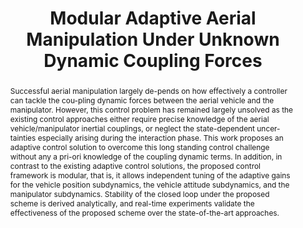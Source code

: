 ---
layout: project-page-new
title: "Modular Adaptive Aerial Manipulation Under Unknown Dynamic Coupling Forces"
authors:
  - name: Rishabh Dev Yadav
    sup: 1
  - name: Swati Dantu
    sup: 2
  - name: Wei Pan
    sup: 1
  - name: Sihao Sun
    sup: 3
  - name: Spandan Roy
    sup: 4
  - name: Simone Baldi
    sup: 5
affiliations:
  - name: Department of Computer Science, The University of Manchester
    link: https://www.cs.manchester.ac.uk/
    sup: 1
  - name: Multi-Robot Systems Group, Czech Technical University in Prague
    link: https://mrs.fel.cvut.cz/
    sup: 2
  - name: Department of Cognitive Robotics, Delft University of Technology
    link: https://www.tudelft.nl/me/over/afdelingen/cognitive-robotics-cor
    sup: 3
  - name: Robotics Research Center, IIIT Hyderabad, India
    link: https://robotics.iiit.ac.in
    sup: 4
  - name: School of Mathematics, Southeast University, Nanjing, China
    link: https://math.seu.edu.cn/
    sup: 5
permalink: /publications/2024/Rishabh_Modular/
abstract: "Successful aerial manipulation largely de-pends on how effectively a controller can tackle the cou-pling dynamic forces between the aerial vehicle and the manipulator. However, this control problem has remained largely unsolved as the existing control approaches either require precise knowledge of the aerial vehicle/manipulator inertial couplings, or neglect the state-dependent uncer-
tainties especially arising during the interaction phase. This work proposes an adaptive control solution to overcome this long standing control challenge without any a pri-ori knowledge of the coupling dynamic terms. In addition, in contrast to the existing adaptive control solutions, the
proposed control framework is modular, that is, it allows independent tuning of the adaptive gains for the vehicle position subdynamics, the vehicle attitude subdynamics, and the manipulator subdynamics. Stability of the closed loop under the proposed scheme is derived analytically, and real-time experiments validate the effectiveness of the proposed scheme over the state-of-the-art approaches."
#project_page: https://raraghavarora.github.io/ahsoka/
paper: https://ieeexplore.ieee.org/stamp/stamp.jsp?tp=&arnumber=10701509
#code: https://github.com/AnticipateAndAct/AnticipateAndAct/
#supplement: https://raraghavarora.github.io/PDFs/Anticipate_Act__Supplementary_Material.pdf
#video: https://www.youtube.com/watch?v=QW5VCDIgXus
#iframe: https://www.youtube.com/embed/Q6V-8bXk8lA
#demo: https://anyloc.github.io/#interactive_demo

---